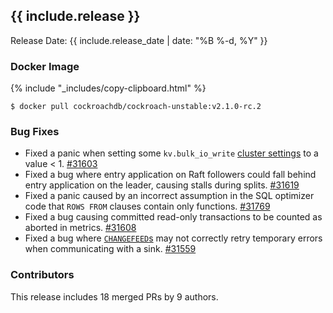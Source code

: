 <h2 id="{{ include.release | slugify }}">{{ include.release }}</h2>

Release Date: {{ include.release_date | date: "%B %-d, %Y" }}

<h3 id="v2-1-0-rc-2-docker-image">Docker Image</h3>

{% include "_includes/copy-clipboard.html" %}
~~~ shell
$ docker pull cockroachdb/cockroach-unstable:v2.1.0-rc.2
~~~

<h3 id="v2-1-0-rc-2-bug-fixes">Bug Fixes</h3>

- Fixed a panic when setting some `kv.bulk_io_write` [cluster settings](https://www.cockroachlabs.com/docs/v2.1/cluster-settings) to a value < 1. [#31603][#31603]
- Fixed a bug where entry application on Raft followers could fall behind entry application on the leader, causing stalls during splits. [#31619][#31619]
- Fixed a panic caused by an incorrect assumption in the SQL optimizer code that `ROWS FROM` clauses contain only functions. [#31769][#31769]
- Fixed a bug causing committed read-only transactions to be counted as aborted in metrics. [#31608][#31608]
- Fixed a bug where [`CHANGEFEED`s](https://www.cockroachlabs.com/docs/v2.1/create-changefeed) may not correctly retry temporary errors when communicating with a sink. [#31559][#31559]

<h3 id="v2-1-0-rc-2-contributors">Contributors</h3>

This release includes 18 merged PRs by 9 authors.

[#31559]: https://github.com/cockroachdb/cockroach/pull/31559
[#31603]: https://github.com/cockroachdb/cockroach/pull/31603
[#31608]: https://github.com/cockroachdb/cockroach/pull/31608
[#31619]: https://github.com/cockroachdb/cockroach/pull/31619
[#31769]: https://github.com/cockroachdb/cockroach/pull/31769
